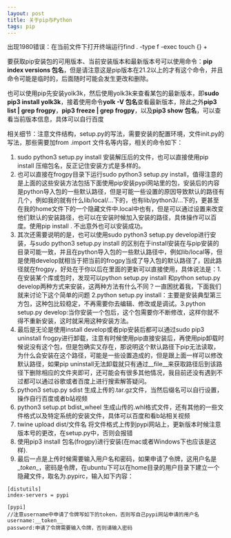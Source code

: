 ```yaml
---
layout: post
title: 关于pip与Python
tags: pip
---
```


出现1980错误：在当前文件下打开终端运行find . -type f -exec touch {} +

要获取pip安装包的可用版本、当前安装版本和最新版本号可以使用命令：**pip index versions 包名**，但是请注意这是pip版本在21.2以上的才有这个命令，并且命令可能是临时的，后面随时可能会发生更改和删除。

也可以使用pip先安装yolk3k，然后使用yolk3k来查看某包的最新版本，即**sudo pip3 install yolk3k**，接着使用命令**yolk -V 包名**查看最新版本，除此之外**pip3 list | grep frogpy**，**pip3 freeze | grep frogpy**，以及**pip3 show 包名**，可以查看当前版本信息，具体可以自行百度

相关细节：注意文件结构，setup.py的写法，需要安装的配置环境，文件init.py的写法，那些需要加from .import 文件名等内容，相关的命令如下：

1. sudo python3 setup.py install 安装解压后的文件，也可以直接使用pip install 压缩包名，反正记住安装方式是多样的。
2. 也可以直接在frogpy目录下运行sudo python3 setup.py install，值得注意的是上面的这些安装方法包括下面使用pip安装pypi网站里的包，安装后的内容是python导入包的一些默认路径，但是可能一些设置的原因导致默认的路径有几个，例如我的就有什么lib/local/...下的，也有lib/python3/...下的，更甚至在我的home文件下的一个隐藏文件中.local中也有，但是可以通过设置来改变他们默认的安装路径，也可以在安装时候加入安装的路径，具体操作可以百度。使用pip install . 不出意外也可以安装成功。
3. 其次还需要说明的是，也可以使用sudo python3 setup.py develop进行安装，与sudo python3 setup.py install 的区别在于install安装在与pip安装的目录可能一致，并且在python导入包的一些默认路径中，例如lib/local等，但是使用develop就相当于把当前的frogpy当成了导入包的默认路径了，因此路径就在frogpy，好处在于你以后在里面的更新可以直接使用，具体说法是：1.在安装某个库或包时，发现可以python setup.py install 和python setup.py develop两种方式来安装，这两种方法有什么不同？一直困扰着我，下面我们就来讨论下这个简单的问题 2.python setup.py install：主要是安装典型第三方包，这种包比较稳定，不再需要你去编辑、修改或是调试。3.python setup.py develop:当你安装一个包后，这个包需要你不断修改，这样你就不得不重新安装，这时就采用这种安装方法。
4. 最后是无论是使用install develop或者pip安装后都可以通过sudo pip3 uninstall frogpy进行卸载，注意有时候使用pip直接安装后，再使用pip卸载时候说没有这个包，但是包确实又存在，那说明这个默认路径下pip无法读取，为什么会安装在这个路径，可能是一些设置造成的，但是跟上面一样可以修改默认路径，如果pip uninstall无法卸载就只有通过\__file__来获取路径后到该路径下删除相应的文件夹即可，还可能会有很多其他情况，我目前还没有遇到不过都可以通过谷歌或者百度上进行搜索解答疑问。
5. python3 setup.py sdist 生成上传的.tar.gz文件，当然后缀名可以自行设置，操作自行百度或者b站视频
6. python3 setup.pt bdist_wheel 生成山传的.whl格式文件，还有其他的一些文件格式以及特定系统的安装文件，具体可以百度和看b站相关视频
7. twine upload dist/文件名 将文件格式上传到pypi网站上，更新版本时候注意版本号的更改，在setup.py中，否则会报错
8. 使用pip3 install 包名(frogpy)进行安装(在mac或者Windows下也应该是这样).
9. 最后一点是上传时候需要输入用户名和密码，如果申请了令牌，这用户名是\__token__，密码是令牌，在ubuntu下可以在home目录的用户目录下建立一个隐藏文件，取名为.pypirc，输入如下内容：

```
[distutils]
index-servers = pypi
 
[pypi]
//注意username中申请了令牌写如下的token，否则写自己pypi网站申请的用户名
username:__token__
password:申请了令牌需要输入令牌，否则请输入密码
```

